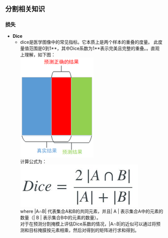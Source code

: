 ## 分割相关知识


### 损失
- **Dice**  
  - dice是医学图像中的常见指标。它本质上是两个样本的重叠的度量。 此度量值范围是0到1**，其中Dice系数为1**表示完美且完整的重叠。。直观上理解，如下图：    
   		 ![](https://github.com/sfxz035/DL-Learning/raw/master/picture/20180607161135809.png)  
   		 计算公式为：  
  ![enter image description here](https://github.com/sfxz035/DL-Learning/raw/master/picture/1556345040%281%29.jpg)   
  where |A∩B| 代表集合A和B的共同元素，并且| A | 表示集合A中的元素的数量（| B | 表示集合B中的元素的数量）。  
  对于在预测分割掩模上评估Dice系数的情况，|A∩B|的近似可以通过将预测和目标掩膜按元素相乘，然后对得到的矩阵进行求和得到。
  
<!--stackedit_data:
eyJoaXN0b3J5IjpbMTgwNzQ5MDQwMCwtOTQ2MDg0NjYyLDE0NT
Q5MDMwMCwzNzE1NDAyNzFdfQ==
-->